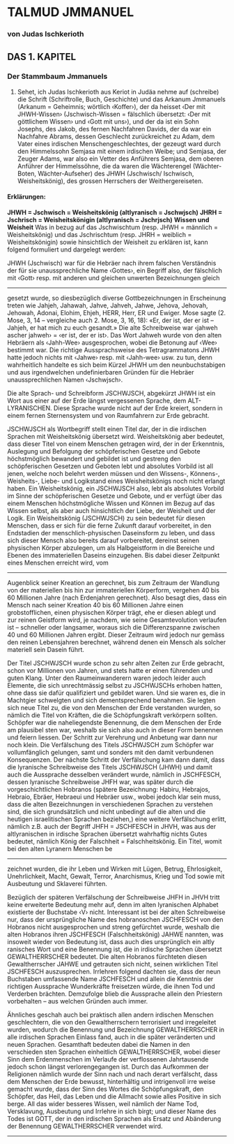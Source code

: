 # TALMUD JMMANUEL
### von Judas Ischkerioth

## DAS 1. KAPITEL

### Der Stammbaum Jmmanuels
1. Sehet, ich Judas Ischkerioth aus Keriot in Judäa nehme auf (schreibe)
die Schrift (Schriftrolle, Buch, Geschichte) und das Arkanum Jmmanuels (Arkanum = Geheimnis; wörtlich ‹Koffer›), der da heisset ‹Der
mit JHWH-Wissen› (Jschwisch-Wissen = fälschlich übersetzt: ‹Der
mit göttlichem Wissen› und ‹Gott mit uns›), und der da ist ein Sohn
Josephs, des Jakob, des fernen Nachfahren Davids, der da war ein
Nachfahre Abrams, dessen Geschlecht zurückreichet zu Adam, dem
Vater eines irdischen Menschengeschlechtes, der gezeugt ward durch
den Himmelssohn Semjasa mit einem irdischen Weibe; und Semjasa, der Zeuger Adams, war also ein Vetter des Anführers Semjasa,
dem oberen Anführer der Himmelssöhne, die da waren die Wächterengel (Wächter-Boten, Wächter-Aufseher) des JHWH (Jschwisch/
Ischwisch, Weisheitskönig), des grossen Herrschers der Weithergereiseten.

#### Erklärungen:
**JHWH = Jschwisch = Weisheitskönig (altlyranisch = Jschwjsch)**
**JHRH = Jschrisch = Weisheitskönigin (altlyranisch = Jschrjsch)**
**Wissen und Weisheit**
Was in bezug auf das Jschwischtum (resp. JHWH = männlich = Weisheitskönig) und das Jschrischtum (resp. JHRH = weiblich = Weisheitskönigin)
sowie hinsichtlich der Weisheit zu erklären ist, kann folgend formuliert und
dargelegt werden:

JHWH (Jschwisch) war für die Hebräer nach ihrem falschen Verständnis
der für sie unaussprechliche Name ‹Gottes›, ein Begriff also, der fälschlich
mit ‹Gott› resp. mit anderen und gleichen unwerten Bezeichnungen gleich

-----

gesetzt wurde, so diesbezüglich diverse Gottbezeichnungen in Erscheinung
treten wie Jahjeh, Jahawah, Jahve, Jahveh, Jahwe, Jehova, Jehovah, Jehowah,
Adonai, Elohim, Ehjeh, HERR, Herr, ER und Ewiger. Mose sagte (2. Mose,
3, 14 – vergleiche auch 2. Mose, 3, 16, 18): «Er, der ist, der er ist – Jahjeh, er
hat mich zu euch gesandt.» Die alte Schreibweise war ‹jahweh ascher jahweh› = ‹er ist, der er ist›. Das Wort Jahweh wurde von den alten Hebräern
als ‹Jahh-Wee› ausgesprochen, wobei die Betonung auf ‹Wee› bestimmt war.
Die richtige Aussprachsweise des Tetragrammatons JHWH hatte jedoch
nichts mit ‹Jahwe› resp. mit ‹Jahh-wee› usw. zu tun, denn wahrheitlich handelte es sich beim Kürzel JHWH um den neunbuchstabigen und aus irgendwelchen undefinierbaren Gründen für die Hebräer unaussprechlichen
Namen ‹Jschwjsch›.

Die alte Sprach- und Schreibform JSCHWJSCH, abgekürzt JHWH ist ein
Wort aus einer auf der Erde längst vergessenen Sprache, dem ALT-LYRANISCHEN. Diese Sprache wurde nicht auf der Erde kreiert, sondern in einem
fernen Sternensystem und von Raumfahrern zur Erde gebracht.

JSCHWJSCH als Wortbegriff stellt einen Titel dar, der in die irdischen Sprachen mit Weisheitskönig übersetzt wird. Weisheitskönig aber bedeutet, dass
dieser Titel von einem Menschen getragen wird, der in der Erkenntnis, Auslegung und Befolgung der schöpferischen Gesetze und Gebote höchstmöglich bewandert und gebildet ist und gestreng den schöpferischen Gesetzen
und Geboten lebt und absolutes Vorbild ist all jenen, welche noch belehrt
werden müssen und den Wissens-, Könnens-, Weisheits-, Liebe- und Logikstand eines Weisheitskönigs noch nicht erlangt haben.
Ein Weisheitskönig, ein JSCHWJSCH also, lebt als absolutes Vorbild im Sinne
der schöpferischen Gesetze und Gebote, und er verfügt über das einem
Menschen höchstmögliche Wissen und Können im Bezug auf das Wissen
selbst, als aber auch hinsichtlich der Liebe, der Weisheit und der Logik.
Ein Weisheitskönig (JSCHWJSCH) zu sein bedeutet für diesen Menschen,
dass er sich für die ferne Zukunft darauf vorbereitet, in den Endstadien der
menschlich-physischen Daseinsform zu leben, und dass sich dieser Mensch
also bereits darauf vorbereitet, dereinst seinen physischen Körper abzulegen,
um als Halbgeistform in die Bereiche und Ebenen des immateriellen Daseins
einzugehen. Bis dabei dieser Zeitpunkt eines Menschen erreicht wird, vom


-----

Augenblick seiner Kreation an gerechnet, bis zum Zeitraum der Wandlung
von der materiellen bis hin zur immateriellen Körperform, vergehen 40 bis
60 Millionen Jahre (nach Erdenjahren gerechnet). Also besagt dies, dass ein
Mensch nach seiner Kreation 40 bis 60 Millionen Jahre einen grobstofflichen,
einen physischen Körper trägt, ehe er diesen ablegt und zur reinen Geistform wird, je nachdem, wie seine Gesamtevolution verlaufen ist – schneller
oder langsamer, woraus sich die Differenzspanne zwischen 40 und 60 Millionen Jahren ergibt. Dieser Zeitraum wird jedoch nur gemäss den reinen
Lebensjahren berechnet, während denen ein Mensch als solcher materiell
sein Dasein führt.

Der Titel JSCHWJSCH wurde schon zu sehr alten Zeiten zur Erde gebracht,
schon vor Millionen von Jahren, und stets hatte er einen führenden und
guten Klang. Unter den Raumeinwanderern waren jedoch leider auch Elemente, die sich unrechtmässig selbst zu JSCHWJSCHs erhoben hatten, ohne
dass sie dafür qualifiziert und gebildet waren. Und sie waren es, die in Machtgier schwelgten und sich dementsprechend benahmen. Sie legten sich neue
Titel zu, die von den Menschen der Erde verstanden wurden, so nämlich die
Titel von Kräften, die die Schöpfungskraft verkörpern sollten. Schöpfer war
die naheliegendste Benennung, die dem Menschen der Erde am plausibel sten war, weshalb sie sich also auch in dieser Form benennen und feiern
liessen. Der Schritt zur Verehrung und Anbetung war dann nur noch klein.
Die Verfälschung des Titels JSCHWJSCH zum Schöpfer war vollumfänglich
gelungen, samt und sonders mit den damit verbundenen Konsequenzen.
Der nächste Schritt der Verfälschung kam dann damit, dass die lyranische
Schreibweise des Titels JSCHWJSCH (JHWH) und damit auch die Aussprache desselben verändert wurde, nämlich in JSCHFESCH, dessen lyranische
Schreibweise JHFH war, was später durch die vorgeschichtlichen Hobranos
(spätere Bezeichnung: Habiru, Hebrajos, Hebraio, Ebräer, Hebraeui und
Hebräer usw., wobei jedoch klar sein muss, dass die alten Bezeichnungen in
verschiedenen Sprachen zu verstehen sind, die sich grundsätzlich und nicht
unbedingt auf die alten und die heutigen israelitischen Sprachen beziehen,)
eine weitere Verfälschung erlitt, nämlich z.B. auch der Begriff JHFH =
JSCHFESCH in JHVH, was aus der altlyranischen in irdische Sprachen übersetzt wahrhaftig nichts Gutes bedeutet, nämlich König der Falschheit =
Falschheitskönig. Ein Titel, womit bei den alten Lyranern Menschen be

-----

zeichnet wurden, die ihr Leben und Wirken mit Lügen, Betrug, Ehrlosigkeit, Unehrlichkeit, Macht, Gewalt, Terror, Anarchismus, Krieg und Tod sowie mit Ausbeutung und Sklaverei führten.

Bezüglich der späteren Verfälschung der Schreibweise JHFH in JHVH tritt
keine erweiterte Bedeutung mehr auf, denn im alten lyranischen Alphabet
existierte der Buchstabe ‹V› nicht. Interessant ist bei der alten Schreibweise
nur, dass der ursprüngliche Name des hobranoschen JSCHFESCH von den
Hobranos nicht ausgesprochen und streng gefürchtet wurde, weshalb die
alten Hobranos ihren JSCHFESCH (Falschheitskönig) JAHWE nannten, was
insoweit wieder von Bedeutung ist, dass auch dies ursprünglich ein altly ranisches Wort und eine Benennung ist, die in irdische Sprachen übersetzt
GEWALTHERRSCHER bedeutet. Die alten Hobranos fürchteten diesen
Gewaltherrscher JAHWE und getrauten sich nicht, seinen wirklichen Titel
JSCHFESCH auszusprechen. Irrlehren folgend dachten sie, dass der neun
Buchstaben umfassende Name JSCHFESCH und allein die Kenntnis der
richtigen Aussprache Wunderkräfte freisetzen würde, die ihnen Tod und
Verderben brächten. Demzufolge blieb die Aussprache allein den Priestern
vorbehalten – aus welchen Gründen auch immer.

Ähnliches geschah auch bei praktisch allen andern irdischen Menschen geschlechtern, die von den Gewaltherrschern terrorisiert und irregeleitet
wurden, wodurch die Benennung und Bezeichnung GEWALTHERRSCHER
in alle irdischen Sprachen Einlass fand, auch in die später veränderten und
neuen Sprachen. Gesamthaft bedeuten dabei die Namen in den verschieden sten Sprachen einheitlich GEWALTHERRSCHER, wobei dieser Sinn dem
Erdenmenschen im Verlaufe der verflossenen Jahrtausende jedoch schon
längst verlorengegangen ist. Durch das Aufkommen der Religionen nämlich
wurde der Sinn nach und nach derart verfälscht, dass dem Menschen der
Erde bewusst, hinterhältig und intrigenvoll irre weise gemacht wurde, dass
der Sinn des Wortes die Schöpfungskraft, den Schöpfer, das Heil, das Leben
und die Allmacht sowie alles Positive in sich berge. All das wider besseres
Wissen, weil nämlich der Name Tod, Versklavung, Ausbeutung und Irrlehre
in sich birgt; und dieser Name des Todes ist GOTT, der in den irdischen
Sprachen als Ersatz und Abänderung der Benennung GEWALTHERRSCHER
verwendet wird.


-----

